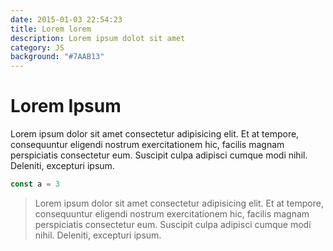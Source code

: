 ```yaml
---
date: 2015-01-03 22:54:23
title: Lorem lorem
description: Lorem ipsum dolot sit amet
category: JS
background: "#7AAB13"
---
```


# Lorem Ipsum

Lorem ipsum dolor sit amet consectetur adipisicing elit. Et at tempore, consequuntur eligendi nostrum exercitationem hic, facilis magnam perspiciatis consectetur eum. Suscipit culpa adipisci cumque modi nihil. Deleniti, excepturi ipsum.

```javascript
const a = 3
```

> Lorem ipsum dolor sit amet consectetur adipisicing elit. Et at tempore, consequuntur eligendi nostrum exercitationem hic, facilis magnam perspiciatis consectetur eum. Suscipit culpa adipisci cumque modi nihil. Deleniti, excepturi ipsum.

